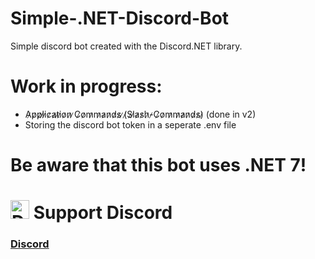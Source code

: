 # Simple-.NET-Discord-Bot
Simple discord bot created with the Discord.NET library. 

# Work in progress:
- A̷p̷p̷l̷i̷c̷a̷t̷i̷o̷n̷ ̷C̷o̷m̷m̷a̷n̷d̷s̷ ̷(̷S̷l̷a̷s̷h̷-̷C̷o̷m̷m̷a̷n̷d̷s̷)̷  (done in v2)
- Storing the discord bot token in a seperate .env file

# Be aware that this bot uses .NET 7!

# <img src="https://assets-global.website-files.com/6257adef93867e50d84d30e2/636e0a6a49cf127bf92de1e2_icon_clyde_blurple_RGB.png" alt="Discord Icon" width="30"/>   Support Discord
### [Discord](https://dsc.gg/edulu)


